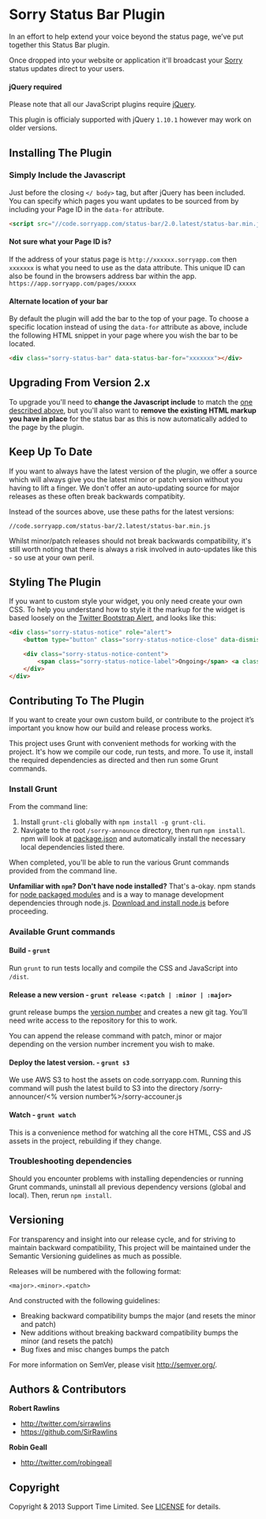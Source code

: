 # Sorry Status Bar Plugin

In an effort to help extend your voice beyond the status page, we’ve put together this Status Bar plugin. 

Once dropped into your website or application it'll broadcast your [Sorry](http://www.sorryapp.com) status updates direct to your users.

#### jQuery required

Please note that all our JavaScript plugins require [jQuery](http://jquery.com/).

This plugin is officialy supported with jQuery `1.10.1` however may work on older versions.

## Installing The Plugin

### Simply Include the Javascript 

Just before the closing ```</ body>``` tag, but after jQuery has been included. You can specify which pages you want updates to be sourced from by including your Page ID in the `data-for` attribute.

```html
<script src="//code.sorryapp.com/status-bar/2.0.latest/status-bar.min.js" data-for="xxxxxxx"></script>
```

#### Not sure what your Page ID is?

If the address of your status page is ```http://xxxxxx.sorryapp.com``` then ```xxxxxxx``` is what you need to use as the data attribute. This unique ID can also be found in the browsers address bar within the app. ```https://app.sorryapp.com/pages/xxxxx```

#### Alternate location of your bar

By default the plugin will add the bar to the top of your page. To choose a specific location instead of using the ```data-for``` attribute as above, include the following HTML snippet in your page where you wish the bar to be located.

```html
<div class="sorry-status-bar" data-status-bar-for="xxxxxxx"></div>
```

## Upgrading From Version 2.x

To upgrade you'll need to **change the Javascript include** to match the [one described above](#simply-include-the-javascript), but you'll also want to **remove the existing HTML markup you have in place** for the status bar as this is now automatically added to the page by the plugin.

## Keep Up To Date

If you want to always have the latest version of the plugin, we offer a source which will always give you the latest minor or patch version without you having to lift a finger. We don't offer an auto-updating source for major releases as these often break backwards compatibity.

Instead of the sources above, use these paths for the latest versions:

	//code.sorryapp.com/status-bar/2.latest/status-bar.min.js

Whilst minor/patch releases should not break backwards compatibility, it's still worth noting that there is always a risk involved in auto-updates like this - so use at your own peril.

## Styling The Plugin

If you want to custom style your widget, you only need create your own CSS. To help you understand how to style it the markup for the widget is based loosely on the [Twitter Bootstrap Alert](http://getbootstrap.com/components/#alerts), and looks like this:

```html
<div class="sorry-status-notice" role="alert">
	<button type="button" class="sorry-status-notice-close" data-dismiss="status-notice" aria-hidden="true">hide</button>

	<div class="sorry-status-notice-content">
		<span class="sorry-status-notice-label">Ongoing</span> <a class="sorry-status-notice-link" href="{{link}}" target="_blank" title="Visit our Status Page for more information.">{{ Your status message goes here }}</a>
	</div>
</div>
```

## Contributing To The Plugin

If you want to create your own custom build, or contribute to the project it’s important you know how our build and release process works.

This project uses Grunt with convenient methods for working with the project. It's how we compile our code, run tests, and more. To use it, install the required dependencies as directed and then run some Grunt commands.

### Install Grunt

From the command line:

1. Install `grunt-cli` globally with `npm install -g grunt-cli`.
2. Navigate to the root `/sorry-announce` directory, then run `npm install`. npm will look at [package.json](package.json) and automatically install the necessary local dependencies listed there.

When completed, you'll be able to run the various Grunt commands provided from the command line.

**Unfamiliar with `npm`? Don't have node installed?** That's a-okay. npm stands for [node packaged modules](http://npmjs.org/) and is a way to manage development dependencies through node.js. [Download and install node.js](http://nodejs.org/download/) before proceeding.

### Available Grunt commands

#### Build - `grunt`
Run `grunt` to run tests locally and compile the CSS and JavaScript into `/dist`.

#### Release a new version - `grunt release <:patch | :minor | :major>`
grunt release bumps the [version number](#versioning) and creates a new git tag. You’ll need write access to the repository for this to work.

You can append the release command with patch, minor or major depending on the version number increment you wish to make.

#### Deploy the latest version. - `grunt s3`
We use AWS S3 to host the assets on code.sorryapp.com. Running this command will push the latest build to S3 into the directory /sorry-announcer/<% version number%>/sorry-accouner.js

#### Watch - `grunt watch`
This is a convenience method for watching all the core HTML, CSS and JS assets in the project, rebuilding if they change.

### Troubleshooting dependencies

Should you encounter problems with installing dependencies or running Grunt commands, uninstall all previous dependency versions (global and local). Then, rerun `npm install`.

## Versioning

For transparency and insight into our release cycle, and for striving to maintain backward compatibility, This project will be maintained under the Semantic Versioning guidelines as much as possible.

Releases will be numbered with the following format:

`<major>.<minor>.<patch>`

And constructed with the following guidelines:

* Breaking backward compatibility bumps the major (and resets the minor and patch)
* New additions without breaking backward compatibility bumps the minor (and resets the patch)
* Bug fixes and misc changes bumps the patch

For more information on SemVer, please visit <http://semver.org/>.

## Authors & Contributors

**Robert Rawlins**

+ <http://twitter.com/sirrawlins>
+ <https://github.com/SirRawlins>

**Robin Geall**

+ <http://twitter.com/robingeall>

## Copyright

Copyright & 2013 Support Time Limited. See [LICENSE](LICENSE) for details.
